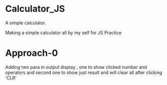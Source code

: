 # Calculator_JS
A simple calculator.

Making a simple calculator all by my self for JS Practice


# Approach-0

Adding two para in output display , one to show clicked number and operators and 
second one to show just result and will clear all after clicking 'CLR'

